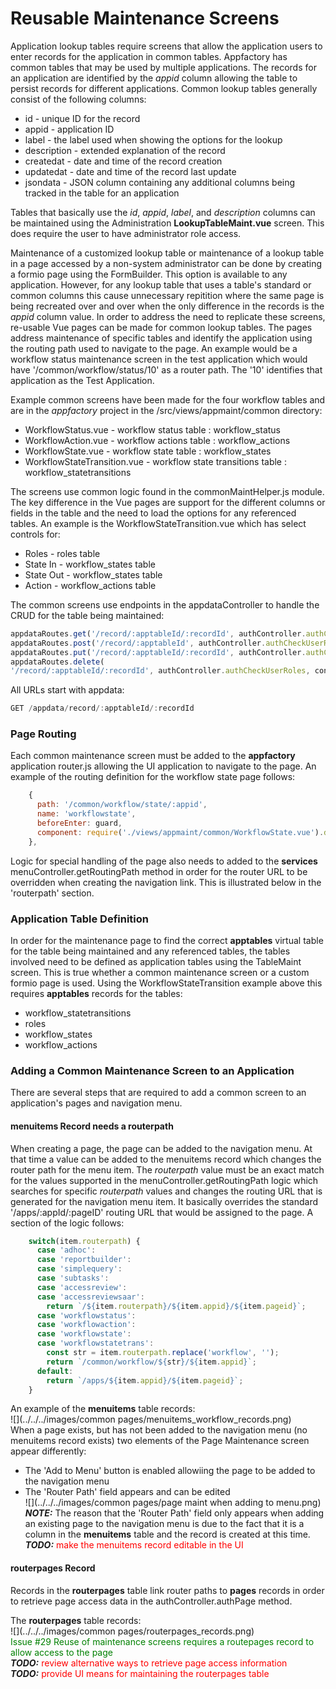 # Reusable Maintenance Screens
Application lookup tables require screens that allow the application users to enter records for the application in 
common tables.  Appfactory has common tables that may be used by multiple applications.  The records for an application
are identified by the *appid* column allowing the table to persist records for different applications.  Common lookup
tables generally consist of the following columns:
* id - unique ID for the record
* appid - application ID
* label - the label used when showing the options for the lookup
* description - extended explanation of the record
* createdat - date and time of the record creation
* updatedat - date and time of the record last update
* jsondata - JSON column containing any additional columns being tracked in the table for an application

Tables that basically use the *id*, *appid*, *label*, and *description* columns can be maintained using the 
Administration __LookupTableMaint.vue__ screen.  This does require the user to have administrator role access.

Maintenance of a customized lookup table or maintenance of a lookup table in a page accessed by a non-system 
administrator can be done by creating a formio page using the FormBuilder.  This option is available to any application.
However, for any lookup table that uses a table's standard or common columns this cause unnecessary repitition where
the same page is being recreated over and over when the only difference in the records is the *appid* column value.
In order to address the need to replicate these screens, re-usable Vue pages can be made for common lookup tables.  The
pages address maintenance of specific tables and identify the application using the routing path used to navigate to the
page.  An example would be a workflow status maintenance screen in the test application which would have 
'/common/workflow/status/10' as a router path.  The '10' identifies that application as the Test Application.

Example common screens have been made for the four workflow tables and are in the *appfactory* project in the 
/src/views/appmaint/common directory:
* WorkflowStatus.vue - workflow status table : workflow_status
* WorkflowAction.vue - workflow actions table : workflow_actions
* WorkflowState.vue - workflow state table : workflow_states
* WorkflowStateTransition.vue - workflow state transitions table : workflow_statetransitions

The screens use common logic found in the commonMaintHelper.js module.  The key difference in the Vue pages are support
for the different columns or fields in the table and the need to load the options for any referenced tables.  An example
is the WorkflowStateTransition.vue which has select controls for:
* Roles - roles table
* State In - workflow_states table
* State Out - workflow_states table
* Action - workflow_actions table

The common screens use endpoints in the appdataController to handle the CRUD for the table being maintained:
```javascript
appdataRoutes.get('/record/:apptableId/:recordId', authController.authCheckUserRoles, controller.appdataRecordFindById);
appdataRoutes.post('/record/:apptableId', authController.authCheckUserRoles, controller.appdataRecordAdd);
appdataRoutes.put('/record/:apptableId/:recordId', authController.authCheckUserRoles, controller.appdataRecordUpdate);
appdataRoutes.delete(
'/record/:apptableId/:recordId', authController.authCheckUserRoles, controller.appdataRecordDelete);
```
All URLs start with appdata: 
```javascript
GET /appdata/record/:apptableId/:recordId

```

### Page Routing
Each common maintenance screen must be added to the __appfactory__ application router.js allowing the UI application to
navigate to the page.  An example of the routing definition for the workflow state page follows: 
```javascript
    {
      path: '/common/workflow/state/:appid',
      name: 'workflowstate',
      beforeEnter: guard,
      component: require('./views/appmaint/common/WorkflowState.vue').default
    },
```
Logic for special handling of the page also needs to added to the __services__ menuController.getRoutingPath method in
order for the router URL to be overridden when creating the navigation link.  This is illustrated below in the 
'routerpath' section.

### Application Table Definition
In order for the maintenance page to find the correct __apptables__ virtual table for the table being maintained and any
referenced tables, the tables involved need to be defined as application tables using the TableMaint screen.  This is
true whether a common maintenance screen or a custom formio page is used.
Using the WorkflowStateTransition example above this requires __apptables__ records for the tables:
* workflow_statetransitions
* roles
* workflow_states
* workflow_actions

### Adding a Common Maintenance Screen to an Application
There are several steps that are required to add a common screen to an application's pages and navigation menu.

#### menuitems Record needs a routerpath
When creating a page, the page can be added to the navigation menu.  At that time a value can be added to the menuitems
record which changes the router path for the menu item.  The *routerpath* value must be an exact match for the values 
supported in the menuController.getRoutingPath logic which searches for specific *routerpath* values and changes the
routing URL that is generated for the navigation menu item.  It basically overrides the standard '/apps/:appId/:pageID'
routing URL that would be assigned to the page.  A section of the logic follows:
```javascript
    switch(item.routerpath) {
      case 'adhoc':
      case 'reportbuilder':
      case 'simplequery':
      case 'subtasks':
      case 'accessreview':
      case 'accessreviewsaar':
        return `/${item.routerpath}/${item.appid}/${item.pageid}`;
      case 'workflowstatus':
      case 'workflowaction':
      case 'workflowstate':
      case 'workflowstatetrans':
        const str = item.routerpath.replace('workflow', '');
        return `/common/workflow/${str}/${item.appid}`;
      default:
        return `/apps/${item.appid}/${item.pageid}`;
    }
```
An example of the __menuitems__ table records:   
![](../../../images/common pages/menuitems_workflow_records.png)    
When a page exists, but has not been added to the navigation menu (no menuitems record exists) two elements of the Page
Maintenance screen appear differently:
* The 'Add to Menu' button is enabled allowiing the page to be added to the navigation menu
* The 'Router Path' field appears and can be edited    
![](../../../images/common pages/page maint when adding to menu.png)    
__*NOTE:*__ The reason that the 'Router Path' field only appears when adding an existing page to the navigation menu is
due to the fact that it is a column in the __menuitems__ table and the record is created at this time.    
__*TODO:*__ <span style="color: red;">make the menuitems record editable in the UI</span>

#### routerpages Record 
Records in the __routerpages__ table link router paths to __pages__ records in order to retrieve page access data in
the authController.authPage method.  
                                 
The __routerpages__ table records:        
![](../../../images/common pages/routerpages_records.png)    
<span style="color: green;">Issue #29 Reuse of maintenance screens requires a routepages record to allow access to the page</span>    
__*TODO:*__ <span style="color: red;">review alternative ways to retrieve page access information</span>    
__*TODO:*__ <span style="color: red;">provide UI means for maintaining the routerpages table</span>


